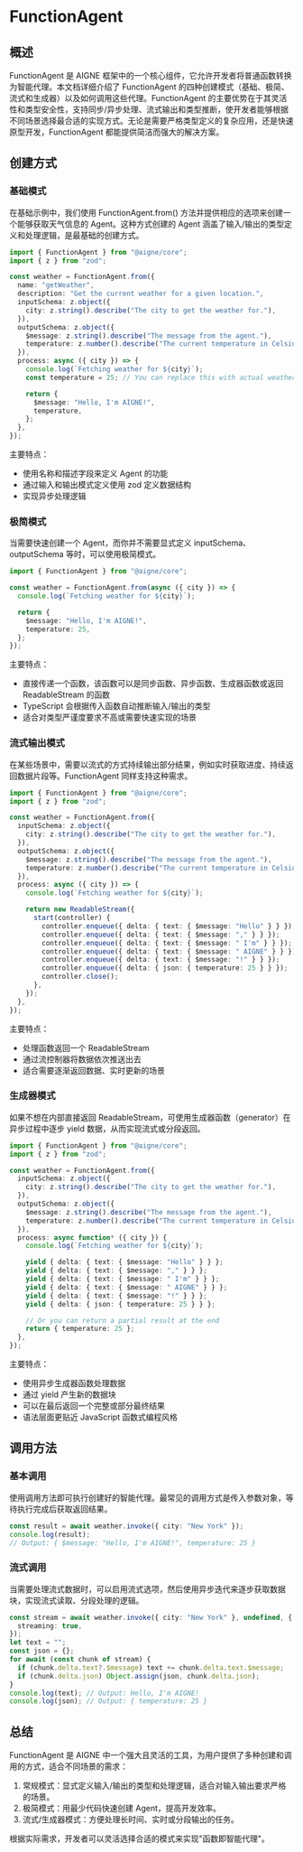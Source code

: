 # FunctionAgent

## 概述

FunctionAgent 是 AIGNE 框架中的一个核心组件，它允许开发者将普通函数转换为智能代理。本文档详细介绍了 FunctionAgent 的四种创建模式（基础、极简、流式和生成器）以及如何调用这些代理。FunctionAgent 的主要优势在于其灵活性和类型安全性，支持同步/异步处理、流式输出和类型推断，使开发者能够根据不同场景选择最合适的实现方式。无论是需要严格类型定义的复杂应用，还是快速原型开发，FunctionAgent 都能提供简洁而强大的解决方案。

## 创建方式

### 基础模式

在基础示例中，我们使用 FunctionAgent.from() 方法并提供相应的选项来创建一个能够获取天气信息的 Agent。这种方式创建的 Agent 涵盖了输入/输出的类型定义和处理逻辑，是最基础的创建方式。

```ts file="../../docs-examples/test/concepts/function-agent.test.ts" region="example-agent-basic-create-agent"
import { FunctionAgent } from "@aigne/core";
import { z } from "zod";

const weather = FunctionAgent.from({
  name: "getWeather",
  description: "Get the current weather for a given location.",
  inputSchema: z.object({
    city: z.string().describe("The city to get the weather for."),
  }),
  outputSchema: z.object({
    $message: z.string().describe("The message from the agent."),
    temperature: z.number().describe("The current temperature in Celsius."),
  }),
  process: async ({ city }) => {
    console.log(`Fetching weather for ${city}`);
    const temperature = 25; // You can replace this with actual weather fetching logic

    return {
      $message: "Hello, I'm AIGNE!",
      temperature,
    };
  },
});
```

主要特点：

* 使用名称和描述字段来定义 Agent 的功能
* 通过输入和输出模式定义使用 zod 定义数据结构
* 实现异步处理逻辑

### 极简模式

当需要快速创建一个 Agent，而你并不需要显式定义 inputSchema、outputSchema 等时，可以使用极简模式。

```ts file="../../docs-examples/test/concepts/function-agent.test.ts" region="example-agent-pure-function-create-agent"
import { FunctionAgent } from "@aigne/core";

const weather = FunctionAgent.from(async ({ city }) => {
  console.log(`Fetching weather for ${city}`);

  return {
    $message: "Hello, I'm AIGNE!",
    temperature: 25,
  };
});
```

主要特点：

* 直接传递一个函数，该函数可以是同步函数、异步函数、生成器函数或返回 ReadableStream 的函数
* TypeScript 会根据传入函数自动推断输入/输出的类型
* 适合对类型严谨度要求不高或需要快速实现的场景

### 流式输出模式

在某些场景中，需要以流式的方式持续输出部分结果，例如实时获取进度、持续返回数据片段等。FunctionAgent 同样支持这种需求。

```ts file="../../docs-examples/test/concepts/function-agent.test.ts" region="example-agent-streaming-create-agent"
import { FunctionAgent } from "@aigne/core";
import { z } from "zod";

const weather = FunctionAgent.from({
  inputSchema: z.object({
    city: z.string().describe("The city to get the weather for."),
  }),
  outputSchema: z.object({
    $message: z.string().describe("The message from the agent."),
    temperature: z.number().describe("The current temperature in Celsius."),
  }),
  process: async ({ city }) => {
    console.log(`Fetching weather for ${city}`);

    return new ReadableStream({
      start(controller) {
        controller.enqueue({ delta: { text: { $message: "Hello" } } });
        controller.enqueue({ delta: { text: { $message: "," } } });
        controller.enqueue({ delta: { text: { $message: " I'm" } } });
        controller.enqueue({ delta: { text: { $message: " AIGNE" } } });
        controller.enqueue({ delta: { text: { $message: "!" } } });
        controller.enqueue({ delta: { json: { temperature: 25 } } });
        controller.close();
      },
    });
  },
});
```

主要特点：

* 处理函数返回一个 ReadableStream
* 通过流控制器将数据依次推送出去
* 适合需要逐渐返回数据、实时更新的场景

### 生成器模式

如果不想在内部直接返回 ReadableStream，可使用生成器函数（generator）在异步过程中逐步 yield 数据，从而实现流式或分段返回。

```ts file="../../docs-examples/test/concepts/function-agent.test.ts" region="example-agent-generator-create-agent"
import { FunctionAgent } from "@aigne/core";
import { z } from "zod";

const weather = FunctionAgent.from({
  inputSchema: z.object({
    city: z.string().describe("The city to get the weather for."),
  }),
  outputSchema: z.object({
    $message: z.string().describe("The message from the agent."),
    temperature: z.number().describe("The current temperature in Celsius."),
  }),
  process: async function* ({ city }) {
    console.log(`Fetching weather for ${city}`);

    yield { delta: { text: { $message: "Hello" } } };
    yield { delta: { text: { $message: "," } } };
    yield { delta: { text: { $message: " I'm" } } };
    yield { delta: { text: { $message: " AIGNE" } } };
    yield { delta: { text: { $message: "!" } } };
    yield { delta: { json: { temperature: 25 } } };

    // Or you can return a partial result at the end
    return { temperature: 25 };
  },
});
```

主要特点：

* 使用异步生成器函数处理数据
* 通过 yield 产生新的数据块
* 可以在最后返回一个完整或部分最终结果
* 语法层面更贴近 JavaScript 函数式编程风格

## 调用方法

### 基本调用

使用调用方法即可执行创建好的智能代理。最常见的调用方式是传入参数对象，等待执行完成后获取返回结果。

```ts file="../../docs-examples/test/concepts/function-agent.test.ts" region="example-agent-basic-invoke"
const result = await weather.invoke({ city: "New York" });
console.log(result);
// Output: { $message: "Hello, I'm AIGNE!", temperature: 25 }
```

### 流式调用

当需要处理流式数据时，可以启用流式选项，然后使用异步迭代来逐步获取数据块，实现流式读取、分段处理的逻辑。

```ts file="../../docs-examples/test/concepts/function-agent.test.ts" region="example-agent-streaming-invoke"
const stream = await weather.invoke({ city: "New York" }, undefined, {
  streaming: true,
});
let text = "";
const json = {};
for await (const chunk of stream) {
  if (chunk.delta.text?.$message) text += chunk.delta.text.$message;
  if (chunk.delta.json) Object.assign(json, chunk.delta.json);
}
console.log(text); // Output: Hello, I'm AIGNE!
console.log(json); // Output: { temperature: 25 }
```

## 总结

FunctionAgent 是 AIGNE 中一个强大且灵活的工具，为用户提供了多种创建和调用的方式，适合不同场景的需求：

1. 常规模式：显式定义输入/输出的类型和处理逻辑，适合对输入输出要求严格的场景。
2. 极简模式：用最少代码快速创建 Agent，提高开发效率。
3. 流式/生成器模式：方便处理长时间、实时或分段输出的任务。

根据实际需求，开发者可以灵活选择合适的模式来实现"函数即智能代理"。
